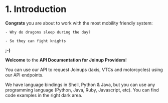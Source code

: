 # 1. Introduction

**Congrats** you are about to work with the most mobility friendly system:

    - Why do dragons sleep during the day?

    - So they can fight knights

**;-)**

**Welcome** to the **API Documentation for Joinup Providers**!

You can use our API to request Joinups (taxis, VTCs and motorcycles) using our API endpoints.

We have language bindings in Shell, Python & Java, but you can use any programming language (Python, Java, Ruby, Javascript, etc). You can find code examples in the right dark area.
